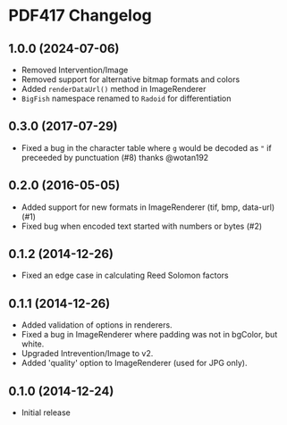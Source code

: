 PDF417 Changelog
================

1.0.0 (2024-07-06)
------------------

* Removed Intervention/Image
* Removed support for alternative bitmap formats and colors
* Added `renderDataUrl()` method in ImageRenderer
* `BigFish` namespace renamed to `Radoid` for differentiation

0.3.0 (2017-07-29)
------------------

* Fixed a bug in the character table where `g` would be decoded as `"` if
  preceeded by punctuation (#8) thanks @wotan192

0.2.0 (2016-05-05)
------------------

* Added support for new formats in ImageRenderer (tif, bmp, data-url) (#1)
* Fixed bug when encoded text started with numbers or bytes (#2)

0.1.2 (2014-12-26)
------------------

* Fixed an edge case in calculating Reed Solomon factors

0.1.1 (2014-12-26)
------------------

* Added validation of options in renderers.
* Fixed a bug in ImageRenderer where padding was not in bgColor, but white.
* Upgraded Intrevention/Image to v2.
* Added 'quality' option to ImageRenderer (used for JPG only).

0.1.0 (2014-12-24)
------------------

* Initial release
